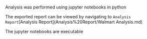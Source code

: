 Analysis was performed using jupyter notebooks in python

The exported report can be viewed by navigating to `Analysis Report`[Analysis Report](Analysis%20Report/Walmart Analysis.md)

The jupyter notebooks are executable
